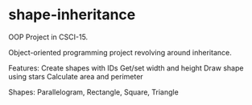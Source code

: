 # shape-inheritance
OOP Project in CSCI-15.

Object-oriented programming project revolving around inheritance.

Features:
  Create shapes with IDs
  Get/set width and height
  Draw shape using stars
  Calculate area and perimeter
  
 Shapes: Parallelogram, Rectangle, Square, Triangle
